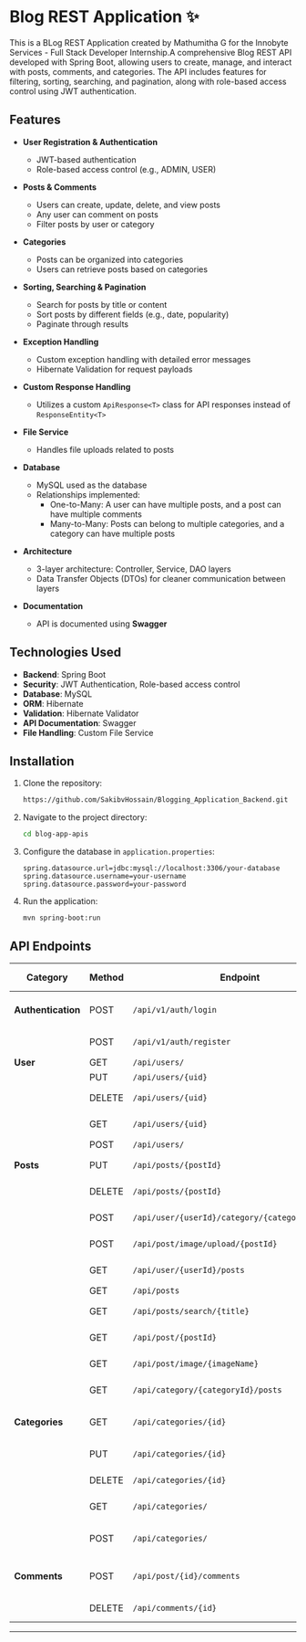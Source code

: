 # Blog REST Application ✨
This is a BLog REST Application created by Mathumitha G for the Innobyte Services - Full Stack Developer Internship.A comprehensive Blog REST API developed with Spring Boot, allowing users to create, manage, and interact with posts, comments, and categories. The API includes features for filtering, sorting, searching, and pagination, along with role-based access control using JWT authentication.

## Features

- **User Registration & Authentication**
    - JWT-based authentication
    - Role-based access control (e.g., ADMIN, USER)

- **Posts & Comments**
    - Users can create, update, delete, and view posts
    - Any user can comment on posts
    - Filter posts by user or category

- **Categories**
    - Posts can be organized into categories
    - Users can retrieve posts based on categories

- **Sorting, Searching & Pagination**
    - Search for posts by title or content
    - Sort posts by different fields (e.g., date, popularity)
    - Paginate through results

- **Exception Handling**
    - Custom exception handling with detailed error messages
    - Hibernate Validation for request payloads

- **Custom Response Handling**
    - Utilizes a custom `ApiResponse<T>` class for API responses instead of `ResponseEntity<T>`

- **File Service**
    - Handles file uploads related to posts

- **Database**
    - MySQL used as the database
    - Relationships implemented:
        - One-to-Many: A user can have multiple posts, and a post can have multiple comments
        - Many-to-Many: Posts can belong to multiple categories, and a category can have multiple posts

- **Architecture**
    - 3-layer architecture: Controller, Service, DAO layers
    - Data Transfer Objects (DTOs) for cleaner communication between layers

- **Documentation**
    - API is documented using **Swagger**

## Technologies Used

- **Backend**: Spring Boot
- **Security**: JWT Authentication, Role-based access control
- **Database**: MySQL
- **ORM**: Hibernate
- **Validation**: Hibernate Validator
- **API Documentation**: Swagger
- **File Handling**: Custom File Service

## Installation

1. Clone the repository:
   ```bash
   https://github.com/SakibvHossain/Blogging_Application_Backend.git
   ```
2. Navigate to the project directory:
   ```bash
   cd blog-app-apis
   ```
3. Configure the database in `application.properties`:
   ```
   spring.datasource.url=jdbc:mysql://localhost:3306/your-database
   spring.datasource.username=your-username
   spring.datasource.password=your-password
   ```
4. Run the application:
   ```
   mvn spring-boot:run
   ```
   
## API Endpoints


| **Category**        | **Method** | **Endpoint**                                     | **Description**                                           | **Auth Required**          |
|---------------------|------------|--------------------------------------------------|-----------------------------------------------------------|----------------------------|
| **Authentication**  | POST       | `/api/v1/auth/login`                             | Authenticate and receive JWT                              | No                         |
|                     | POST       | `/api/v1/auth/register`                          | Register a new user                                       | No                         |
| **User**            | GET        | `/api/users/`                                    | Get all users                                             | No                         |
|                     | PUT        | `/api/users/{uid}`                               | Update user                                               | Yes                        |
|                     | DELETE     | `/api/users/{uid}`                               | Delete user                                               | Yes (Admin)                |
|                     | GET        | `/api/users/{uid}`                               | Get specific User                                         | No                         |
|                     | POST       | `/api/users/`                                    | Create user                                               | Yes                        |
| **Posts**           | PUT        | `/api/posts/{postId}`                            | Update a post                                             | Yes                        |
|                     | DELETE     | `/api/posts/{postId}`                            | Delete a post                                             | Yes (Admin)                |
|                     | POST       | `/api/user/{userId}/category/{categoryId}/posts` | Create a new post                                         | Yes                        |
|                     | POST       | `/api/post/image/upload/{postId}`                | Update post image                                         | Yes                        |
|                     | GET        | `/api/user/{userId}/posts`                       | Get posts by author                                       | No                         |
|                     | GET        | `/api/posts`                                     | Get all posts                                             | No                         |
|                     | GET        | `/api/posts/search/{title}`                      | Get post by title                                         | No                         |
|                     | GET        | `/api/post/{postId}`                             | Get post by ID                                            | No                         |
|                     | GET        | `/api/post/image/{imageName}`                    | Get post image                                            | No                         |
|                     | GET        | `/api/category/{categoryId}/posts`               | Get post by category                                      | No                         |
| **Categories**      | GET        | `/api/categories/{id}`                           | Get categories by ID                                      | No                         |
|                     | PUT        | `/api/categories/{id}`                           | Update a category                                         | Yes                        |
|                     | DELETE     | `/api/categories/{id}`                           | Delete a category                                         | Yes                        |
|                     | GET        | `/api/categories/`                               | Get all categories                                        | No                         |
|                     | POST       | `/api/categories/`                               | Create a new category                                     | Yes                        |
| **Comments**        | POST       | `/api/post/{id}/comments`                        | Add a comment to a post                                   | Yes                        |
|                     | DELETE     | `/api/comments/{id}`                             | Delete a comment                                          | Yes                        |

---

